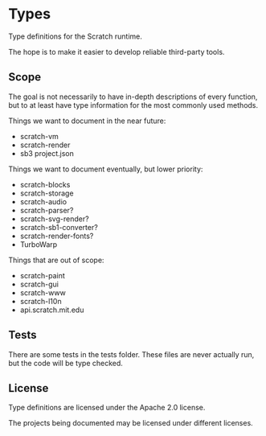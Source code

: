 # Types

Type definitions for the Scratch runtime.

The hope is to make it easier to develop reliable third-party tools.

## Scope

The goal is not necessarily to have in-depth descriptions of every function, but to at least have type information for the most commonly used methods.

Things we want to document in the near future:

 - scratch-vm
 - scratch-render
 - sb3 project.json

Things we want to document eventually, but lower priority:

 - scratch-blocks
 - scratch-storage
 - scratch-audio
 - scratch-parser?
 - scratch-svg-render?
 - scratch-sb1-converter?
 - scratch-render-fonts?
 - TurboWarp

Things that are out of scope:

 - scratch-paint
 - scratch-gui
 - scratch-www
 - scratch-l10n
 - api.scratch.mit.edu

## Tests

There are some tests in the tests folder. These files are never actually run, but the code will be type checked.

## License

Type definitions are licensed under the Apache 2.0 license.

The projects being documented may be licensed under different licenses.
